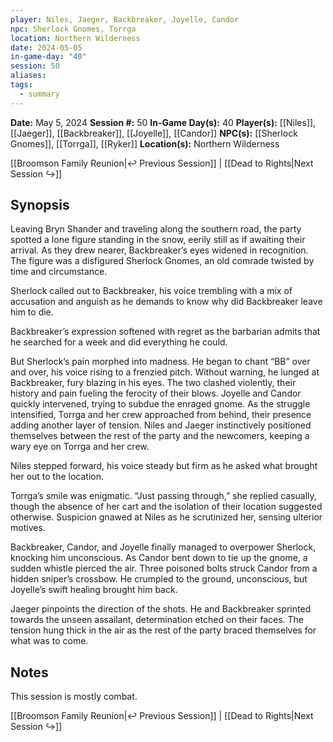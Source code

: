 ```yaml
---
player: Niles, Jaeger, Backbreaker, Joyelle, Candor
npc: Sherlock Gnomes, Torrga
location: Northern Wilderness
date: 2024-05-05
in-game-day: "40"
session: 50
aliases: 
tags:
  - summary
---
```


**Date:** May 5, 2024
**Session #:** 50
**In-Game Day(s):** 40
**Player(s):** [[Niles]], [[Jaeger]], [[Backbreaker]], [[Joyelle]], [[Candor]]
**NPC(s):** [[Sherlock Gnomes]], [[Torrga]], [[Ryker]]
**Location(s):** Northern Wilderness

[[Broomson Family Reunion|↩️ Previous Session]] | [[Dead to Rights|Next Session ↪️]]

## Synopsis
Leaving Bryn Shander and traveling along the southern road, the party spotted a lone figure standing in the snow, eerily still as if awaiting their arrival. As they drew nearer, Backbreaker’s eyes widened in recognition. The figure was a disfigured Sherlock Gnomes, an old comrade twisted by time and circumstance.

Sherlock called out to Backbreaker, his voice trembling with a mix of accusation and anguish as he demands to know why did Backbreaker leave him to die.

Backbreaker’s expression softened with regret as the barbarian admits that he searched for a week and did everything he could.

But Sherlock’s pain morphed into madness. He began to chant “BB” over and over, his voice rising to a frenzied pitch. Without warning, he lunged at Backbreaker, fury blazing in his eyes. The two clashed violently, their history and pain fueling the ferocity of their blows. Joyelle and Candor quickly intervened, trying to subdue the enraged gnome. As the struggle intensified, Torrga and her crew approached from behind, their presence adding another layer of tension. Niles and Jaeger instinctively positioned themselves between the rest of the party and the newcomers, keeping a wary eye on Torrga and her crew.

Niles stepped forward, his voice steady but firm as he asked what brought her out to the location.

Torrga’s smile was enigmatic. “Just passing through,” she replied casually, though the absence of her cart and the isolation of their location suggested otherwise. Suspicion gnawed at Niles as he scrutinized her, sensing ulterior motives.

Backbreaker, Candor, and Joyelle finally managed to overpower Sherlock, knocking him unconscious. As Candor bent down to tie up the gnome, a sudden whistle pierced the air. Three poisoned bolts struck Candor from a hidden sniper’s crossbow. He crumpled to the ground, unconscious, but Joyelle’s swift healing brought him back.

Jaeger pinpoints the direction of the shots. He and Backbreaker sprinted towards the unseen assailant, determination etched on their faces. The tension hung thick in the air as the rest of the party braced themselves for what was to come.

## Notes
This session is mostly combat.

[[Broomson Family Reunion|↩️ Previous Session]] | [[Dead to Rights|Next Session ↪️]]